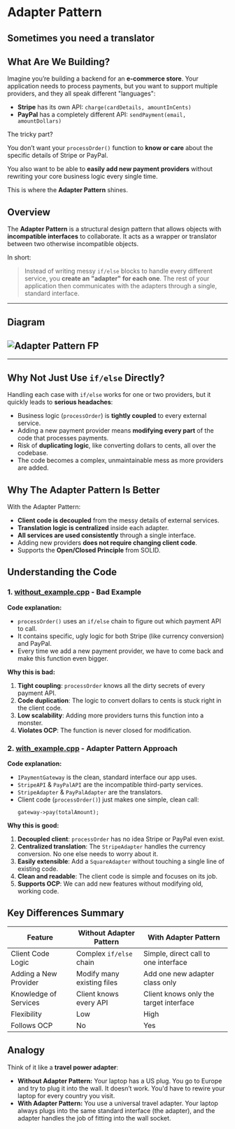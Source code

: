 # Adapter Pattern

## Sometimes you need a translator

## What Are We Building?

Imagine you’re building a backend for an **e-commerce store**. Your application needs to process payments, but you want to support multiple providers, and they all speak different "languages":

* **Stripe** has its own API: `charge(cardDetails, amountInCents)`
* **PayPal** has a completely different API: `sendPayment(email, amountDollars)`

The tricky part?

You don’t want your `processOrder()` function to **know or care** about the specific details of Stripe or PayPal.

You also want to be able to **easily add new payment providers** without rewriting your core business logic every single time.

This is where the **Adapter Pattern** shines.

## Overview

The **Adapter Pattern** is a structural design pattern that allows objects with **incompatible interfaces** to collaborate. It acts as a wrapper or translator between two otherwise incompatible objects.

In short:

> Instead of writing messy `if/else` blocks to handle every different service, you **create an "adapter" for each one**. The rest of your application then communicates with the adapters through a single, standard interface.
---

## Diagram

## ![Adapter Pattern FP](imgs/fp.png)

---
## Why Not Just Use `if/else` Directly?

Handling each case with `if/else` works for one or two providers, but it quickly leads to **serious headaches**:

* Business logic (`processOrder`) is **tightly coupled** to every external service.
* Adding a new payment provider means **modifying every part** of the code that processes payments.
* Risk of **duplicating logic**, like converting dollars to cents, all over the codebase.
* The code becomes a complex, unmaintainable mess as more providers are added.

## Why The Adapter Pattern Is Better

With the Adapter Pattern:

* **Client code is decoupled** from the messy details of external services.
* **Translation logic is centralized** inside each adapter.
* **All services are used consistently** through a single interface.
* Adding new providers **does not require changing client code**.
* Supports the **Open/Closed Principle** from SOLID.

## Understanding the Code

### 1. [without_example.cpp](https://www.google.com/search?q=./without_adapter_example.cpp) - Bad Example

**Code explanation:**

* `processOrder()` uses an `if/else` chain to figure out which payment API to call.
* It contains specific, ugly logic for both Stripe (like currency conversion) and PayPal.
* Every time we add a new payment provider, we have to come back and make this function even bigger.

**Why this is bad:**

1.  **Tight coupling**: `processOrder` knows all the dirty secrets of every payment API.
2.  **Code duplication**: The logic to convert dollars to cents is stuck right in the client code.
3.  **Low scalability**: Adding more providers turns this function into a monster.
4.  **Violates OCP**: The function is never closed for modification.

### 2. [with_example.cpp](https://www.google.com/search?q=./with_example.cpp) - Adapter Pattern Approach

**Code explanation:**

* `IPaymentGateway` is the clean, standard interface our app uses.
* `StripeAPI` & `PayPalAPI` are the incompatible third-party services.
* `StripeAdapter` & `PayPalAdapter` are the translators.
* Client code (`processOrder()`) just makes one simple, clean call:
    ```
    gateway->pay(totalAmount);
    ```

**Why this is good:**

1.  **Decoupled client**: `processOrder` has no idea Stripe or PayPal even exist.
2.  **Centralized translation**: The `StripeAdapter` handles the currency conversion. No one else needs to worry about it.
3.  **Easily extensible**: Add a `SquareAdapter` without touching a single line of existing code.
4.  **Clean and readable**: The client code is simple and focuses on its job.
5.  **Supports OCP**: We can add new features without modifying old, working code.

## Key Differences Summary

| Feature                 | Without Adapter Pattern      | With Adapter Pattern                 |
| ----------------------- | ---------------------------- | ------------------------------------ |
| Client Code Logic       | Complex `if/else` chain      | Simple, direct call to one interface |
| Adding a New Provider   | Modify many existing files   | Add one new adapter class only       |
| Knowledge of Services   | Client knows every API       | Client knows only the target interface |
| Flexibility             | Low                          | High                                 |
| Follows OCP             | No                           | Yes                                  |

## Analogy

Think of it like a **travel power adapter**:

* **Without Adapter Pattern:** Your laptop has a US plug. You go to Europe and try to plug it into the wall. It doesn’t work. You'd have to rewire your laptop for every country you visit.
* **With Adapter Pattern:** You use a universal travel adapter. Your laptop always plugs into the same standard interface (the adapter), and the adapter handles the job of fitting into the wall socket.